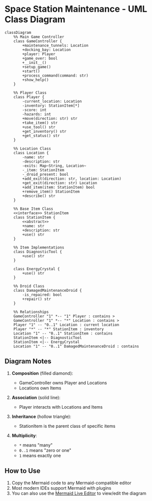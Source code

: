 # Space Station Maintenance - UML Class Diagram

```mermaid
classDiagram
    %% Main Game Controller
    class GameController {
        +maintenance_tunnels: Location
        +docking_bay: Location
        +player: Player
        +game_over: bool
        +__init__()
        +setup_game()
        +start()
        +process_command(command: str)
        +show_help()
    }

    %% Player Class
    class Player {
        -current_location: Location
        -inventory: StationItem[*]
        -score: int
        -hazards: int
        +move(direction: str) str
        +take_item() str
        +use_tool() str
        +get_inventory() str
        +get_status() str
    }

    %% Location Class
    class Location {
        -name: str
        -description: str
        -exits: Map~String, Location~
        -_item: StationItem
        -_droid_present: bool
        +add_exit(direction: str, location: Location)
        +get_exit(direction: str) Location
        +add_item(item: StationItem) bool
        +remove_item() StationItem
        +describe() str
    }

    %% Base Item Class
    <<interface>> StationItem
    class StationItem {
        <<abstract>>
        +name: str
        +description: str
        +use() str
    }

    %% Item Implementations
    class DiagnosticTool {
        +use() str
    }

    class EnergyCrystal {
        +use() str
    }

    %% Droid Class
    class DamagedMaintenanceDroid {
        -is_repaired: bool
        +repair() str
    }

    %% Relationships
    GameController "1" *-- "1" Player : contains >
    GameController "1" *-- "*" Location : contains >
    Player "1" -- "0..1" Location : current location
    Player "*" -- "*" StationItem : inventory
    Location "1" -- "0..1" StationItem : contains
    StationItem <|-- DiagnosticTool
    StationItem <|-- EnergyCrystal
    Location "1" -- "0..1" DamagedMaintenanceDroid : contains
```

## Diagram Notes

1. **Composition** (filled diamond):
   - GameController owns Player and Locations
   - Locations own Items

2. **Association** (solid line):
   - Player interacts with Locations and Items

3. **Inheritance** (hollow triangle):
   - StationItem is the parent class of specific items

4. **Multiplicity**:
   - `*` means "many"
   - `0..1` means "zero or one"
   - `1` means exactly one

## How to Use
1. Copy the Mermaid code to any Mermaid-compatible editor
2. Most modern IDEs support Mermaid with plugins
3. You can also use the [Mermaid Live Editor](https://mermaid.live/) to view/edit the diagram
